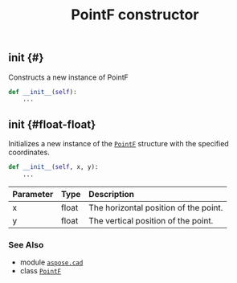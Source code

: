 ﻿---
title: PointF constructor
second_title: Aspose.CAD for Python via .NET API References
description: 
type: docs
weight: 10
url: /python-net/aspose.cad/pointf/__init__/
is_root: false
---

## __init__ {#}

Constructs a new instance of PointF



```python
def __init__(self):
    ...
```




## __init__ {#float-float}

Initializes a new instance of the [`PointF`](/cad/python-net/aspose.cad/pointf) structure with the specified coordinates.



```python
def __init__(self, x, y):
    ...
```


| Parameter | Type | Description |
| :- | :- | :- |
| x | float | The horizontal position of the point. |
| y | float | The vertical position of the point. |



### See Also
* module [`aspose.cad`](../../)
* class [`PointF`](/cad/python-net/aspose.cad/pointf)
